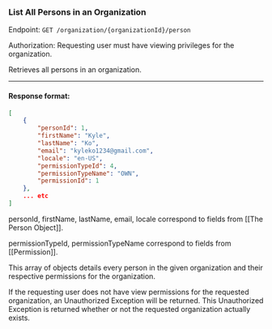 ### List All Persons in an Organization
Endpoint: `GET /organization/{organizationId}/person`

Authorization: Requesting user must have viewing privileges for the organization.

Retrieves all persons in an organization.
___
#### Response format:

```json
[
    {
        "personId": 1,
        "firstName": "Kyle",
        "lastName": "Ko",
        "email": "kyleko1234@gmail.com",
        "locale": "en-US",
        "permissionTypeId": 4,
        "permissionTypeName": "OWN",
        "permissionId": 1
    },
	... etc
]
```

personId, firstName, lastName, email, locale correspond to fields from [[The Person Object]].

permissionTypeId, permissionTypeName correspond to fields from [[Permission]].

This array of objects details every person in the given organization and their respective permissions for the organization.

If the requesting user does not have view permissions for the requested organization, an Unauthorized Exception will be returned. This Unauthorized Exception is returned whether or not the requested organization actually exists.